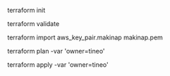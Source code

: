 terraform init

terraform validate

terraform import aws_key_pair.makinap makinap.pem

terraform plan -var 'owner=tineo'

terraform apply -var 'owner=tineo'